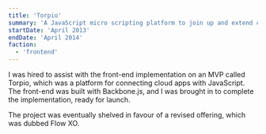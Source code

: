 ```yaml
---
title: 'Torpio'
summary: 'A JavaScript micro scripting platform to join up and extend cloud apps.'
startDate: 'April 2013'
endDate: 'April 2014'
faction:
  - 'frontend'
---
```


I was hired to assist with the front-end implementation on an MVP called Torpio, which was a platform for connecting cloud apps with JavaScript. The front-end was built with Backbone.js, and I was brought in to complete the implementation, ready for launch.

The project was eventually shelved in favour of a revised offering, which was dubbed Flow XO.
